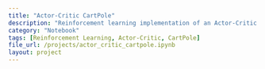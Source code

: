 ```yaml
---
title: "Actor-Critic CartPole"
description: "Reinforcement learning implementation of an Actor-Critic model applied to the CartPole environment."
category: "Notebook"
tags: [Reinforcement Learning, Actor-Critic, CartPole]
file_url: /projects/actor_critic_cartpole.ipynb
layout: project
---
```

